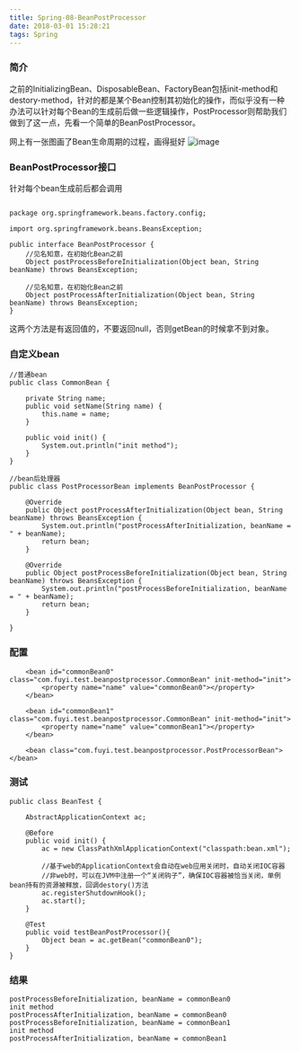 ```yaml
---
title: Spring-08-BeanPostProcessor
date: 2018-03-01 15:28:21
tags: Spring
---
```


### 简介
之前的InitializingBean、DisposableBean、FactoryBean包括init-method和destory-method，针对的都是某个Bean控制其初始化的操作，而似乎没有一种办法可以针对每个Bean的生成前后做一些逻辑操作，PostProcessor则帮助我们做到了这一点，先看一个简单的BeanPostProcessor。

网上有一张图画了Bean生命周期的过程，画得挺好
![image](https://note.youdao.com/yws/api/personal/file/BBE9E4B8D22B491AB28ABCEC176A81B7?method=download&shareKey=3f8451258cff9847b8f668c2d0a3ae7f)

### BeanPostProcessor接口

针对每个bean生成前后都会调用
```

package org.springframework.beans.factory.config;

import org.springframework.beans.BeansException;

public interface BeanPostProcessor {
    //见名知意，在初始化Bean之前
    Object postProcessBeforeInitialization(Object bean, String beanName) throws BeansException;
    
    //见名知意，在初始化Bean之前
    Object postProcessAfterInitialization(Object bean, String beanName) throws BeansException;
}
```
这两个方法是有返回值的，不要返回null，否则getBean的时候拿不到对象。

### 自定义bean

```
//普通bean
public class CommonBean {

	private String name;
	public void setName(String name) {
		this.name = name;
	}
	
	public void init() {
		System.out.println("init method");
	}
}

//bean后处理器
public class PostProcessorBean implements BeanPostProcessor {

	@Override
	public Object postProcessAfterInitialization(Object bean, String beanName) throws BeansException {
		System.out.println("postProcessAfterInitialization, beanName = " + beanName);
		return bean;
	}

	@Override
	public Object postProcessBeforeInitialization(Object bean, String beanName) throws BeansException {
		System.out.println("postProcessBeforeInitialization, beanName = " + beanName);
		return bean;
	}

}

```
### 配置

```
	<bean id="commonBean0" class="com.fuyi.test.beanpostprocessor.CommonBean" init-method="init">
		<property name="name" value="commonBean0"></property>
	</bean>
	
	<bean id="commonBean1" class="com.fuyi.test.beanpostprocessor.CommonBean" init-method="init">
		<property name="name" value="commonBean1"></property>
	</bean>
	
	<bean class="com.fuyi.test.beanpostprocessor.PostProcessorBean"></bean>
```
### 测试

```
public class BeanTest {
	
	AbstractApplicationContext ac;
	
	@Before
	public void init() {
		ac = new ClassPathXmlApplicationContext("classpath:bean.xml");
		
		//基于web的ApplicationContext会自动在web应用关闭时，自动关闭IOC容器
		//非web时，可以在JVM中注册一个“关闭钩子”，确保IOC容器被恰当关闭，单例bean持有的资源被释放，回调destory()方法
		ac.registerShutdownHook();
		ac.start();
	}

	@Test
	public void testBeanPostProcessor(){
		Object bean = ac.getBean("commonBean0");
	}
}

```
### 结果
```
postProcessBeforeInitialization, beanName = commonBean0
init method
postProcessAfterInitialization, beanName = commonBean0
postProcessBeforeInitialization, beanName = commonBean1
init method
postProcessAfterInitialization, beanName = commonBean1
```

